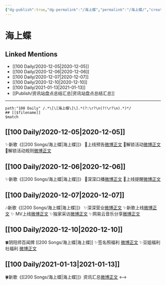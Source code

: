 ```yaml
---
{"dg-publish":true,"dg-permalink":"/海上蝶","permalink":"/海上蝶/","created":"2023-04-08T17:26:50.000+08:00","updated":"2023-04-10T15:49:01.000+08:00"}
---
```


# 海上蝶

## Linked Mentions
- [[100 Daily/2020-12-05\|2020-12-05]]
- [[100 Daily/2020-12-06\|2020-12-06]]
- [[100 Daily/2020-12-07\|2020-12-07]]
- [[100 Daily/2020-12-10\|2020-12-10]]
- [[100 Daily/2021-01-13\|2021-01-13]]
- [[Publish/资讯站盘点总结汇总\|资讯站盘点总结汇总]]


---

```expander
path:"100 Daily" /.*\[\[海上蝶\]\].*(?:\r?\n(?!\r?\n).*)*/
## [[$filename]]
$match
```
## [[100 Daily/2020-12-05\|2020-12-05]]
✨新歌《[[200 Songs/海上蝶\|海上蝶]]》
💫上线预告[微博正文](https://m.weibo.cn/6466290670/4578883678765286?mark_id=999_reallog_mark_ad%3A999%7CWeiboADNatural)
💫解锁活动[微博正文](https://m.weibo.cn/6466290670/4578892944254452?mark_id=999_reallog_mark_ad%3A999%7CWeiboADNatural)
💫解锁活动规则[微博正文](https://m.weibo.cn/6466290670/4578917911890893?mark_id=999_reallog_mark_ad%3A999%7CWeiboADNatural)
## [[100 Daily/2020-12-06\|2020-12-06]]
✨新歌《[[200 Songs/海上蝶\|海上蝶]]》
💫深深口播[微博正文](https://m.weibo.cn/6466290670/4579215372453631)
💫上线提醒[微博正文](https://m.weibo.cn/6466290670/4579233362357554)
## [[100 Daily/2020-12-07\|2020-12-07]]
🎶新歌《[[200 Songs/海上蝶\|海上蝶]]》
✨深深营业[微博正文](https://m.weibo.cn/6466290670/4579470801371672)
✨新歌上线[微博正文](https://m.weibo.cn/6466290670/4579288568047959)
✨ MV上线[微博正文](https://m.weibo.cn/6466290670/4579470256638931)
✨独家采访[微博正文](https://m.weibo.cn/6466290670/4579476752575092)
✨网易云音乐分享[微博正文](https://m.weibo.cn/6466290670/4579292996701561)
## [[100 Daily/2020-12-10\|2020-12-10]]
🍀阴阳师百闻牌 [[200 Songs/海上蝶\|海上蝶]]
✨签名照福利 [微博正文](https://weibo.com/6466290670/JxRoQ7ZcG)
✨豆姐福利社福利 [微博正文](https://weibo.com/6466290670/JxR0OwcpV)
## [[100 Daily/2021-01-13\|2021-01-13]]
🍀新歌《[[200 Songs/海上蝶\|海上蝶]]》资讯汇总[微博正文](https://m.weibo.cn/6466290670/4592954364401531)
<-->